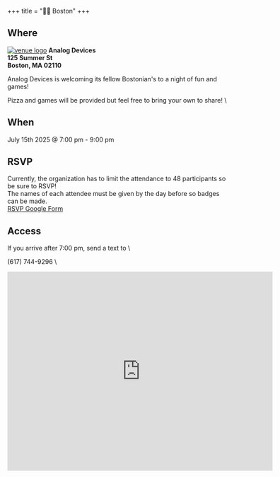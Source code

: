 +++
title = "🫘🌆 Boston"
+++
<!-- [![venue logo](/images/boston/faneuilhall.png)](https://boardgamenightwg.com/boston) -->

## Where
[![venue logo](/images/logos/analog-devices-logo.jpg)](https://www.analog.com/)
**Analog Devices** \
**125 Summer St** \
**Boston, MA 02110**   

Analog Devices is welcoming its fellow Bostonian's to a night of fun and games!
<!-- **Please be sure to RSVP by noon on 11/13/2024 as a list of names is required to be given ahead of the event.** -->
<!-- **This includes the names of any plus ones that are attending. You can add their name as a comment in the RSVP form.**\ -->

<!-- The hosts will be collecting people from the lobby and bringing them to where games will be hosted. \ -->
<!-- The AI Institute will provide pizza, snacks, and non alcoholic beverages. \ -->
<!-- The event is alcohol free. \ -->
Pizza and games will be provided but feel free to bring your own to share! \
<!-- Photographs will not be allowed to be taken. \ -->

## When
July 15th 2025 @ 7:00 pm - 9:00 pm
<!-- TBD -->

## RSVP
Currently, the organization has to limit the attendance to 48 participants so be sure to RSVP! \
The names of each attendee must be given by the day before so badges can be made.  
<a href="https://forms.gle/vEz3Grc6fucuLPbz9">RSVP Google Form</a>

## Access
If you arrive after 7:00 pm, send a text to \

(617) 744-9296 \

<iframe src="https://www.google.com/maps/embed?pb=!1m18!1m12!1m3!1d2948.506380455931!2d-71.0575037!3d42.3530464!2m3!1f0!2f0!3f0!3m2!1i1024!2i768!4f13.1!3m3!1m2!1s0x89e370a500000001%3A0x57f7113f59f1d20d!2sAnalog%20Devices!5e0!3m2!1sen!2sus!4v1750903406736!5m2!1sen!2sus" width="600" height="450" style="border:0;" allowfullscreen="" loading="lazy" referrerpolicy="no-referrer-when-downgrade"></iframe>
